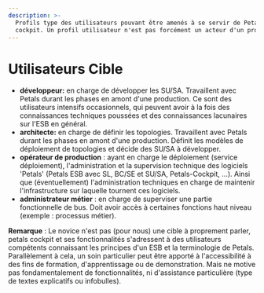 ```yaml
---
description: >-
  Profils type des utilisateurs pouvant être amenés à se servir de Petals
  cockpit. Un profil utilisateur n'est pas forcément un acteur d'un projet !
---
```


# Utilisateurs Cible

* **développeur:** en charge de développer les SU/SA. Travaillent avec Petals durant les phases en amont d'une production. Ce sont des utilisateurs intensifs occasionnels, qui peuvent avoir à la fois des connaissances techniques poussées et des connaissances lacunaires sur l'ESB en général.
* **architecte:** en charge de définir les topologies. Travaillent avec Petals durant les phases en amont d'une production. Définit les modèles de déploiement de topologies et décide des SU/SA à développer. 
* **opérateur de production** : ayant en charge le déploiement \(service déploiement\), l'administration et la supervision technique des logiciels 'Petals' \(Petals ESB avec SL, BC/SE et SU/SA, Petals-Cockpit, ...\). Ainsi que \(éventuellement\) l'administration techniques en charge de maintenir l'infrastructure sur laquelle tournent ces logiciels.
* **administrateur métier** : en charge de superviser une partie fonctionnelle de bus. Doit avoir accès à certaines fonctions haut niveau \(exemple : processus métier\).

**Remarque** : Le novice n'est pas \(pour nous\) une cible à proprement parler, petals cockpit et ses fonctionnalités s'adressent à des utilisateurs compétents connaissant les principes d'un ESB et la terminologie de Petals. Parallèlement à cela, un soin particulier peut être apporté à l'accessibilité à des fins de formation, d'apprentissage ou de demonstration. Mais ne motive pas fondamentalement de fonctionnalités, ni d'assistance particulière \(type de textes explicatifs ou infobulles\). 

